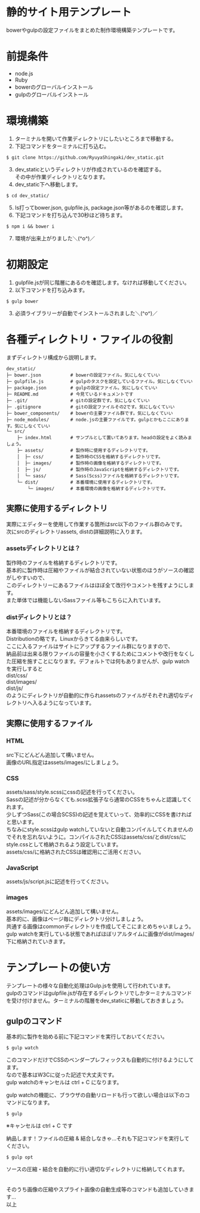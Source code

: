 # 静的サイト用テンプレート
bowerやgulpの設定ファイルをまとめた制作環境構築テンプレートです。

# 前提条件
- node.js
- Ruby
- bowerのグローバルインストール
- gulpのグローバルインストール

# 環境構築
1. ターミナルを開いて作業ディレクトリにしたいところまで移動する。
2. 下記コマンドをターミナルに打ち込む。
```shell
$ git clone https://github.com/RyuyaShingaki/dev_static.git
```

3. dev_staticというディレクトリが作成されているのを確認する。  
   その中が作業ディレクトリとなります。
4. dev_static下へ移動します。
```shell
$ cd dev_static/
```

5. ls打ってbower.json, gulpfile.js, package.json等があるのを確認します。
6. 下記コマンドを打ち込んで30秒ほど待ちます。
```shell
$ npm i && bower i
```

7. 環境が出来上がりました＼(^o^)／

# 初期設定
1. gulpfile.jsが同じ階層にあるのを確認します。なければ移動してください。
2. 以下コマンドを打ち込みます。
```shell
$ gulp bower
```

3. 必須ライブラリーが自動でインストールされました＼(^o^)／

# 各種ディレクトリ・ファイルの役割
まずディレクトリ構成から説明します。
```shell
dev_static/
├─ bower.json           # bowerの設定ファイル。気にしなくていい
├─ gulpfile.js          # gulpのタスクを設定しているファイル。気にしなくていい
├─ package.json         # gulpの設定ファイル。気にしなくていい
├─ README.md            # 今見ているドキュメントです
├─ .git/                # gitの設定群です。気にしなくていい
├─ .gitignore           # gitの設定ファイルその2です。気にしなくていい
├─ bower_components/    # bowerの主要ファイル群です。気にしなくていい
├─ node_modules/        # node.jsの主要ファイルです。gulpとかもここにあります。気にしなくていい
└─ src/
    ├─ index.html       # サンプルとして置いてあります。headの設定をよく読みましょう。
    ├─ assets/          # 製作時に使用するディレクトリです。
    │  ├─ css/          # 製作時のCSSを格納するディレクトリです。
    │  ├─ images/       # 製作時の画像を格納するディレクトリです。
    │  ├─ js/           # 製作時のJavaScriptを格納するディレクトリです。
    │  └─ sass/         # Sass(Scss)ファイルを格納するディレクトリです。
    └─ dist/            # 本番環境に使用するディレクトリです。
        └─ images/      # 本番環境の画像を格納するディレクトリです。
```


## 実際に使用するディレクトリ
実際にエディターを使用して作業する箇所はsrc以下のファイル群のみです。  
次にsrcのディレクトリassets, distの詳細説明に入ります。

### assetsディレクトリとは？
製作時のファイルを格納するディレクトリです。  
基本的に製作時は圧縮やファイルが結合されていない状態のほうがソースの確認がしやすいので、  
このディレクトリーにあるファイルはほぼ全て改行やコメントを残すようにします。  
また単体では機能しないSassファイル等もこちらに入れています。  

### distディレクトリとは？
本番環境のファイルを格納するディレクトリです。  
Distributionの略です。Linuxからきてる由来らしいです。  
ここに入るファイルはサイトにアップするファイル群になりますので、  
納品前は出来る限りファイルの容量を小さくするためにコメントや改行をなくした圧縮を施すことになります。デフォルトでは何もありませんが、gulp watchを実行しすると  
dist/css/  
dist/images/  
dist/js/  
のようにディレクトリが自動的に作られassetsのファイルがそれぞれ適切なディレクトリへ入るようになっています。

## 実際に使用するファイル
### HTML
src下にどんどん追加して構いません。  
画像のURL指定はassets/images/にしましょう。  

### CSS
assets/sass/style.scssにcssの記述を行ってください。  
Sassの記述が分からなくても.scss拡張子なら通常のCSSをちゃんと認識してくれます。  
少しずつSass(この場合SCSS)の記述を覚えていって、効率的にCSSを書ければと思います。  
ちなみにstyle.scssはgulp watchしていないと自動コンパイルしてくれませんのでそれを忘れないように。コンパイルされたCSSはassets/css/とdist/css/にstyle.cssとして格納されるよう設定しています。  
assets/css/に格納されたCSSは確認用にご活用ください。

### JavaScript
assets/js/script.jsに記述を行ってください。

### images
assets/images/にどんどん追加して構いません。  
基本的に、画像はページ毎にディレクトリ分けしましょう。  
共通する画像はcommonディレクトリを作成してそこにまとめちゃいましょう。  
gulp watchを実行している状態であればほぼリアルタイムに画像がdist/images/下に格納されていきます。


#  テンプレートの使い方
テンプレートの様々な自動化処理はGulp.jsを使用して行われています。  
gulpのコマンドはgulpfile.jsが存在するディレクトリでしかターミナルコマンドを受け付けません。ターミナルの階層をdev_staticに移動しておきましょう。

## gulpのコマンド

基本的に製作を始める前に下記コマンドを実行しておいてください。
  ```shell
  $ gulp watch
  ```
  このコマンドだけでCSSのベンダープレフィックスも自動的に付けるようにしてます。  
  なので基本はW3Cに従った記述で大丈夫です。  
  gulp watchのキャンセルは ctrl + C になります。
  <br>

gulp watchの機能に、ブラウザの自動リロードも行って欲しい場合は以下のコマンドになります。
```shell
$ gulp
```

※キャンセルは ctrl + C です
 <br>

納品します！ファイルの圧縮 & 結合しなきゃ…それも下記コマンドを実行してください。
```shell
$ gulp opt
```
ソースの圧縮・結合を自動的に行い適切なディレクトリに格納してくれます。
<br>
<br>
<br>
そのうち画像の圧縮やスプライト画像の自動生成等のコマンドも追加していきます…  
以上
